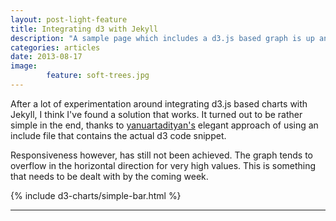 ```yaml
---
layout: post-light-feature
title: Integrating d3 with Jekyll
description: "A sample page which includes a d3.js based graph is up and running, although responsiveness still seems to be an issue."
categories: articles
date: 2013-08-17
image: 
        feature: soft-trees.jpg
---
```


After a lot of experimentation around integrating d3.js based charts with Jekyll, I think I've found a solution that works. It turned out to be rather simple in the end, thanks to [yanuartadityan's](https://github.com/yanuartadityan/yanuartadityan.github.io) elegant approach of using an include file that contains the actual d3 code snippet.

Responsiveness however, has still not been achieved. The graph tends to overflow in the horizontal direction for very high values. This is something that needs to be dealt with by the coming week. 

{% include d3-charts/simple-bar.html %}

***

